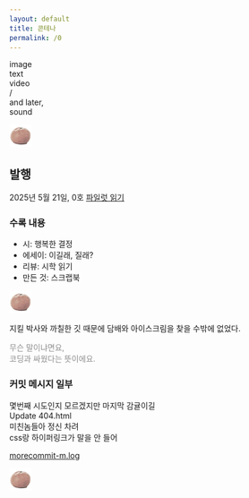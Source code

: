```yaml
---
layout: default
title: 콘테나
permalink: /0
---
```


image  
text  
video  
/  
and later,  
sound

<img src="/images/contena_.png" alt="귤" width="40" />  

## 발행

2025년 5월 21일, 0호 [파일럿 읽기](/00)

### 수록 내용

- 시: 행복한 결정  
- 에세이: 이길래, 질래?  
- 리뷰: 시학 읽기  
- 만든 것: 스크랩북

<img src="/images/contena_.png" alt="귤" width="40" />  

지킬 박사와 까칠한 깃 때문에 담배와 아이스크림을 찾을 수밖에 없었다.

<font color="#8e8e8e">무슨 말이냐면요,  
코딩과 싸웠다는 뜻이에요.</font>  
  
### 커밋 메시지 일부  
몇번째 시도인지 모르겠지만 마지막 감귤이길    
Update 404.html  
미친놈들아 정신 차려  
css랑 하이퍼링크가 말을 안 들어  
  
[morecommit-m.log](/commit-msg)  

<img src="/images/contena_.png" alt="귤" width="40" />  